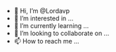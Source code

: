- 👋 Hi, I’m @Lordavp
- 👀 I’m interested in ...
- 🌱 I’m currently learning ...
- 💞️ I’m looking to collaborate on ...
- 📫 How to reach me ...

<!---
Lordavp/Lordavp is a ✨ special ✨ repository because its `README.md` (this file) appears on your GitHub profile.
You can click the Preview link to take a look at your changes.
--->
